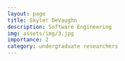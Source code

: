 ```yaml
---
layout: page
title: Skyler DeVaughn
description: Software Engineering
img: assets/img/3.jpg
importance: 2
category: undergraduate researchers
---
```

